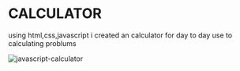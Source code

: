 # CALCULATOR
using html,css,javascript i created an calculator for day to day use to calculating problums

![javascript-calculator](https://user-images.githubusercontent.com/96952519/165608995-f313b122-6f02-4b69-a23e-8338dbb7e3da.png)
